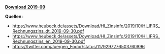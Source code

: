 [**Download 2019-09**](https://downgit.github.io/#/home?url=https://github.com/GeorgGoldbach/Zinsarchiv/tree/master/2019-09)

**Quellen:**
* https://www.heubeck.de/assets/Download/HI_Zinsinfo/2019/10/HI_IFRS_Rechnungszins_dt_2019-09-30.pdf
* https://www.heubeck.de/assets/Download/HI_Zinsinfo/2019/10/HI_IFRS_Rechnungszins_en_2019-09-30.pdf
* https://twitter.com/Juergen_Fodor/status/1179297276503760896
